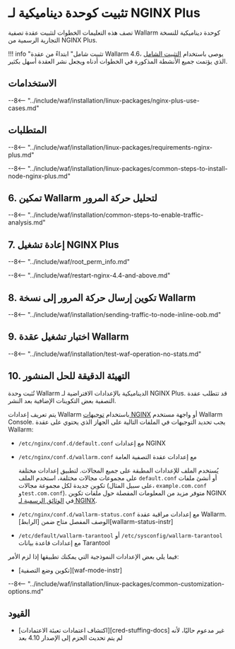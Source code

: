 # تثبيت كوحدة ديناميكية لـ NGINX Plus

تصف هذه التعليمات الخطوات لتثبيت عقدة تصفية Wallarm كوحدة ديناميكية للنسخة التجارية الرسمية من NGINX Plus.

!!! info "تثبيت شامل"
    ابتداءً من عقدة Wallarm 4.6، يوصى باستخدام [التثبيت الشامل](../installation/nginx/all-in-one.md) الذي يؤتمت جميع الأنشطة المذكورة في الخطوات أدناه ويجعل نشر العقدة أسهل بكثير.

## الاستخدامات

--8<-- "../include/waf/installation/linux-packages/nginx-plus-use-cases.md"

## المتطلبات

--8<-- "../include/waf/installation/linux-packages/requirements-nginx-plus.md"

--8<-- "../include/waf/installation/linux-packages/common-steps-to-install-node-nginx-plus.md"

## 6. تمكين Wallarm لتحليل حركة المرور

--8<-- "../include/waf/installation/common-steps-to-enable-traffic-analysis.md"

## 7. إعادة تشغيل NGINX Plus

--8<-- "../include/waf/root_perm_info.md"

--8<-- "../include/waf/restart-nginx-4.4-and-above.md"

## 8. تكوين إرسال حركة المرور إلى نسخة Wallarm

--8<-- "../include/waf/installation/sending-traffic-to-node-inline-oob.md"

## 9. اختبار تشغيل عقدة Wallarm

--8<-- "../include/waf/installation/test-waf-operation-no-stats.md"

## 10. التهيئة الدقيقة للحل المنشور

تُثبت وحدة Wallarm الديناميكية بالإعدادات الافتراضية لـ NGINX Plus. قد تتطلب عقدة التصفية بعض التكوينات الإضافية بعد النشر.

يتم تعريف إعدادات Wallarm باستخدام [توجيهات NGINX](../admin-en/configure-parameters-en.md) أو واجهة مستخدم Wallarm Console. يجب تحديد التوجيهات في الملفات التالية على الجهاز الذي يحتوي على عقدة Wallarm:

* `/etc/nginx/conf.d/default.conf` مع إعدادات NGINX
* `/etc/nginx/conf.d/wallarm.conf` مع إعدادات عقدة التصفية العامة

    يُستخدم الملف للإعدادات المطبقة على جميع المجالات. لتطبيق إعدادات مختلفة على مجموعات مجالات مختلفة، استخدم الملف `default.conf` أو أنشئ ملفات تكوين جديدة لكل مجموعة مجالات (على سبيل المثال، `example.com.conf` و`test.com.conf`). متوفر مزيد من المعلومات المفصلة حول ملفات تكوين NGINX في [الوثائق الرسمية لـ NGINX](https://nginx.org/en/docs/beginners_guide.html).
* `/etc/nginx/conf.d/wallarm-status.conf` مع إعدادات مراقبة عقدة Wallarm. الوصف المفصل متاح ضمن [الرابط][wallarm-status-instr]
* `/etc/default/wallarm-tarantool` أو `/etc/sysconfig/wallarm-tarantool` مع إعدادات قاعدة بيانات Tarantool

فيما يلي بعض الإعدادات النموذجية التي يمكنك تطبيقها إذا لزم الأمر:

* [تكوين وضع التصفية][waf-mode-instr]

--8<-- "../include/waf/installation/linux-packages/common-customization-options.md"

## القيود

* [اكتشاف اعتمادات تعبئة الاعتمادات][cred-stuffing-docs] غير مدعوم حاليًا، لأنه لم يتم تحديث الحزم إلى الإصدار 4.10 بعد